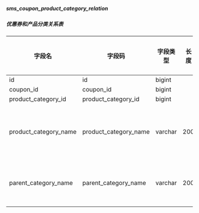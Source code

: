
##### sms_coupon_product_category_relation
##### 优惠券和产品分类关系表
|字段名|字段码|字段类型|长度|默认值|字段描述|是否主键|
|----|----|----|----|----|----|----|
|id|id|bigint||||Y|
|coupon_id|coupon_id|bigint|||||
|product_category_id|product_category_id|bigint|||||
|product_category_name|product_category_name|varchar|200||产品分类名称||
|parent_category_name|parent_category_name|varchar|200||父分类名称||
